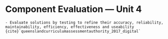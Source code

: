 # Component Evaluation &mdash; Unit 4

```{admonition} Unit 4 subject matter covered:
- Evaluate solutions by testing to refine their accuracy, reliability, maintainability, efficiency, effectiveness and useability
{cite}`queenslandcurriculumassessmentauthority_2017_digital`
```